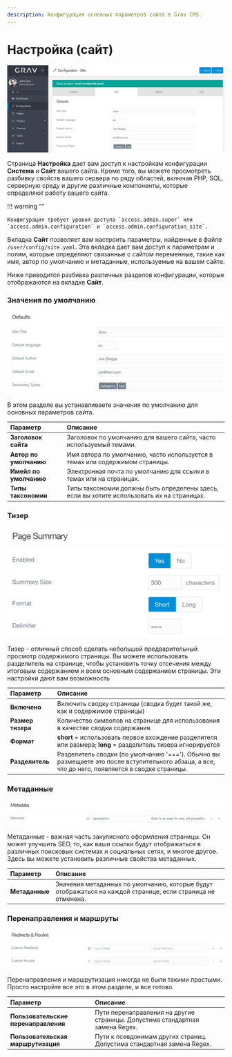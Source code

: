 ```yaml
---
description: Конфигурация основных параметров сайта в Grav CMS.
---
```


# Настройка (сайт)

![Конфигурация админки](configuration-site.png)

Страница **Настройка** дает вам доступ к настройкам конфигурации **Система** и **Сайт** вашего сайта. Кроме того, вы можете просмотреть разбивку свойств вашего сервера по ряду областей, включая PHP, SQL, серверную среду и другие различные компоненты, которые определяют работу вашего сайта.

!!! warning ""

    Конфигурация требует уровня доступа `access.admin.super` или `access.admin.configuration` и `access.admin.configuration_site`.

Вкладка **Сайт** позволяет вам настроить параметры, найденные в файле `/user/config/site.yaml`. Эта вкладка дает вам доступ к параметрам и полям, которые определяют связанные с сайтом переменные, такие как имя, автор по умолчанию и метаданные, используемые на вашем сайте.

Ниже приводится разбивка различных разделов конфигурации, которые отображаются на вкладке **Сайт**.

### Значения по умолчанию

![Конфигурация админки](configuration-site-defaults.png)

В этом разделе вы устанавливаете значения по умолчанию для основных параметров сайта.


| Параметр                | Описание                                                                                   |
| :-----                  | :-----                                                                                     |
| **Заголовок сайта**     | Заголовок по умолчанию для вашего сайта, часто используемый темами.                        |
| **Автор по умолчанию**  | Имя автора по умолчанию, часто используется в темах или содержимом страницы.               |
| **Имейл по умолчанию**  | Электронная почта по умолчанию для ссылки в темах или на страницах.                        |
| **Типы таксономии**     | Типы таксономии должны быть определены здесь, если вы хотите использовать их на страницах. |


### Тизер

![Конфигурация админки](configuration-site-page.png)

Тизер - отличный способ сделать небольшой предварительный просмотр содержимого страницы. Вы можете использовать разделитель на странице, чтобы установить точку отсечения между итоговым содержанием и всем основным содержанием страницы. Эти настройки дают вам возможность



| Параметр           | Описание                                                                                                                                         |
| :-----             | :-----                                                                                                                                           |
| **Включено**       | Включить сводку страницы (сводка будет такой же, как и содержимое страницы)                                                                      |
| **Размер тизера**  | Количество символов на странице для использования в качестве сводки содержания.                                                                  |
| **Формат**         | **short** = использовать первое вхождение разделителя или размера; **long** = разделитель тизера игнорируется                                    |
| **Разделитель**    | Разделитель сводки (по умолчанию '==='). Обычно вы размещаете это после вступительного абзаца, а все, что до него, появляется в сводке страницы. |


### Метаданные

![Конфигурация админки](configuration-site-metadata.png)

Метаданные - важная часть закулисного оформления страницы. Он может улучшить SEO, то, как ваши ссылки будут отображаться в различных поисковых системах и социальных сетях, и многое другое. Здесь вы можете установить различные свойства метаданных.


| Параметр       | Описание                                                                                                    |
| :-----         | :-----                                                                                                      |
| **Метаданные** | Значения метаданных по умолчанию, которые будут отображаться на каждой странице, если страница не отменена. |


### Перенаправления и маршруты

![Конфигурация админки](configuration-site-redirects.png)

Перенаправления и маршрутизация никогда не были такими простыми. Просто настройте все это в этом разделе, и все готово.


| Параметр                             | Описание                                                                     |
| :-----                               | :-----                                                                       |
| **Пользовательские перенаправления** | Пути перенаправления на другие страницы. Допустима стандартная замена Regex. |
| **Пользовательская маршрутизация**   | Пути к псевдонимам других страниц. Допустима стандартная замена Regex.       |


